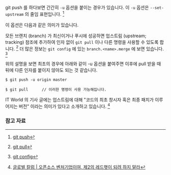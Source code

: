 git push 를 하다보면 간간히 `-u` 옵션을 붙이는 경우가 있습니다. 이 `-u` 옵션은 `--set-upstream` 의 줄임 표현입니다. [^git-push]

이 옵션은 다음과 같은 의미가 있습니다. 

모든 브랜치 (branch) 가 최신이거나 푸시에 성공하면 업스트림 (upstream; tracking) 참조에 추가하여 인자 없이 `git pull` 이나 다른 명령을 사용할 수 있도록 합니다. [^git-pull] 더 많은 정보는 `git config` 에 있는 `branch.<name>.merge` 에 보면 있습니다. [^git-config]

위의 설명을 보면 최초의 경우에 아래와 같이 -u 옵션을 붙여주면 이후에 pull 받을 때 뒤에 다른 인자를 붙이지 않아도 되는 것 같습니다.

```
$ git push -u origin master

$ git pull		// 이러한 명령이 사용 가능해집니다.
```

IT World 의 기사 글에는 업스트림에 대해 "코드의 최초 창시자 혹은 최종 패치가 이루어지는 버전" 이라는 의미가 있다고 소개하고 있습니다. [^itworld-86157]

### 참고 자료

[^git-push]: [git push](https://git-scm.com/docs/git-push)

[^git-pull]: [git pull](https://git-scm.com/docs/git-pull)

[^git-config]: [git config](https://git-scm.com/docs/git-config)

[^itworld-86157]: [글로벌 칼럼 | 오픈소스 벤처기업이여, 제2의 레드햇이 되려 하지 말라](http://www.itworld.co.kr/news/86157)